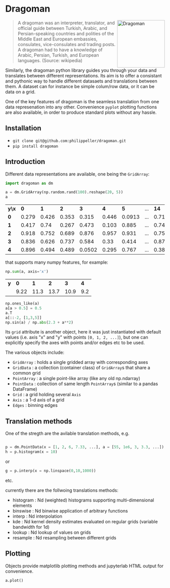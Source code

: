 # Dragoman
<img align="right" src="https://raw.githubusercontent.com/philippeller/dragoman/master/dragoman.png" alt="Dragoman" width=150>

> A dragoman was an interpreter, translator, and official guide between Turkish, Arabic, and Persian-speaking countries and polities of the Middle East and European embassies, consulates, vice-consulates and trading posts. A dragoman had to have a knowledge of Arabic, Persian, Turkish, and European languages. (Source: wikipedia)

Similarly, the dragoman python library guides you through your data and translates between different representations.
Its aim is to offer a consistant and pythonic way to handle different datasaets and translations between them.
A dataset can for instance be simple colum/row data, or it can be data on a grid.

One of the key features of dragoman is the seamless translation from one data represenation into any other. 
Convenience `pyplot` plotting functions are also available, in order to produce standard plots without any hassle.

## Installation

* `git clone git@github.com:philippeller/dragoman.git`
* `pip install dragoman`

## Introduction

Different data representations are available, one being the `GridArray`:
```python
import dragoman as dm

a = dm.GridArray(np.random.rand(100).reshape(20, 5))
a
```
<table><tbody><tr><td><b>y\x</b></td><td><b>0</b></td><td><b>1</b></td><td><b>2</b></td><td><b>3</b></td><td><b>4</b></td><td><b>5</b></td><td>...</td><td><b>14</b></td><td><b>15</b></td><td><b>16</b></td><td><b>17</b></td><td><b>18</b></td><td><b>19</b></td></tr><tr><td><b>0</b>    </td><td>0.279   </td><td>0.426   </td><td>0.353   </td><td>0.315   </td><td>0.446   </td><td>0.0913  </td><td>...</td><td>0.712    </td><td>0.564    </td><td>0.24     </td><td>0.925    </td><td>0.00417  </td><td>0.463    </td></tr><tr><td><b>1</b>    </td><td>0.417   </td><td>0.74    </td><td>0.267   </td><td>0.473   </td><td>0.103   </td><td>0.885   </td><td>...</td><td>0.743    </td><td>0.991    </td><td>0.833    </td><td>0.223    </td><td>0.0862   </td><td>0.3      </td></tr><tr><td><b>2</b>    </td><td>0.918   </td><td>0.752   </td><td>0.689   </td><td>0.876   </td><td>0.957   </td><td>0.931   </td><td>...</td><td>0.759    </td><td>0.919    </td><td>0.9      </td><td>0.498    </td><td>0.644    </td><td>0.834    </td></tr><tr><td><b>3</b>    </td><td>0.836   </td><td>0.626   </td><td>0.737   </td><td>0.584   </td><td>0.33    </td><td>0.414   </td><td>...</td><td>0.874    </td><td>0.203    </td><td>0.299    </td><td>0.0643   </td><td>0.372    </td><td>0.604    </td></tr>
  <tr><td><b>4</b>    </td><td>0.896   </td><td>0.494   </td><td>0.489   </td><td>0.0502  </td><td>0.295   </td><td>0.767   </td><td>...</td><td>0.388    </td><td>0.964    </td><td>0.802    </td><td>0.385    </td><td>0.0112   </td><td>0.522    </td></tr></tbody></table>

that supports many numpy features, for example: 

```python
np.sum(a, axis='x')
```
<table>
  <tbody>
    <tr><td><b>y</b></td><td><b>0</b></td><td><b>1</b></td><td><b>2</b></td><td><b>3</b></td><td><b>4</b></td></tr>
    <tr><td><b></b> </td><td>9.22    </td><td>11.3    </td><td>13.7    </td><td>10.9    </td><td>9.2     </td></tr>
  </tbody>
</table>

```python
np.ones_like(a)
a[a > 0.5] = 0.5
a.T
a[::-2, [1,3,5]]
np.sin(a) / np.abs(2.3 + a**2)
```
Its `grid` attribute is another object, here it was just instantiated with default values (i.e. axis "x" and "y" with points `[0, 1, 2, ...]`), but one can explicitly specify the axes with points and/or edges etc to be used.

The various objects include:
* `GridArray` : holds a single gridded array with corresponding axes
* `GridData` : a collection (container class) of `GridArray`s that share a common grid
* `PointArray` : a single point-like array (like any old np.ndarray)
* `PointData` : collection of same length `PointArray`s (similar to a pandas DataFrame)
* `Grid` : a grid holding several `Axis`
* `Axis` : a 1-d axis of a grid
* `Edges` : binning edges

## Translation methods

One of the stregth are the avilable translation methods, e.g.

```python

p = dm.PointData(x = [1, 2, 6, 7.33, ...], a = [55, 1e6, 3, 3.3, ...])
h = p.histogram(x = 10)
```
or
```python
g = p.interp(x = np.linspace(0,10,1000))
```
etc.

currently there are the follwoing translations methods:
* histogram : Nd (weighted) histograms supporting multi-dimensional elements
* binswise : Nd binwise application of arbitrary functions
* interp : Nd interpolation
* kde : Nd kernel density estimates evaluated on regular grids (variable bandwidth for 1d)
* lookup : Nd lookup of values on grids
* resample : Nd resampling between different grids

## Plotting

Objects provide matplotlib plotting methods and jupyterlab HTML output for convenience.

```python
a.plot()
```
